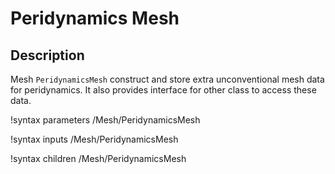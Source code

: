 # Peridynamics Mesh

## Description

Mesh `PeridynamicsMesh` construct and store extra unconventional mesh data for peridynamics. It also provides interface for other class to access these data.

!syntax parameters /Mesh/PeridynamicsMesh

!syntax inputs /Mesh/PeridynamicsMesh

!syntax children /Mesh/PeridynamicsMesh
